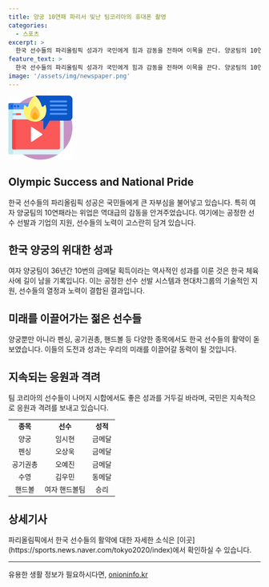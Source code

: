 ```yaml
---
title: 양궁 10연패 파리서 빛난 팀코리아의 휴대폰 촬영
categories:
  - 스포츠
excerpt: >
  한국 선수들의 파리올림픽 성과가 국민에게 힘과 감동을 전하며 이목을 끈다. 양궁팀의 10연패와 다른 종목에서의 우승으로 한국의 첨단 기술과 선수들의 노력이 돋보였다. 현대차그룹의 지원과 선수들의 안정적인 경기 운영이 효과를 발휘했다. 다양한 종목에서의 우승으로 국민들에게 감동과 자부심을 선사했으며, 그들의 도전과 협력은 국가의 발전에도 기대를 낳는다. 모든 선수의 향후 경기에서도 응원한다.
feature_text: >
  한국 선수들의 파리올림픽 성과가 국민에게 힘과 감동을 전하며 이목을 끈다. 양궁팀의 10연패와 다른 종목에서의 우승으로 한국의 첨단 기술과 선수들의 노력이 돋보였다. 현대차그룹의 지원과 선수들의 안정적인 경기 운영이 효과를 발휘했다. 다양한 종목에서의 우승으로 국민들에게 감동과 자부심을 선사했으며, 그들의 도전과 협력은 국가의 발전에도 기대를 낳는다. 모든 선수의 향후 경기에서도 응원한다.
image: '/assets/img/newspaper.png'
---
```


<p><img src="/assets/img/news.png" alt="rentncar 속보" /></p>

<h2>Olympic Success and National Pride</h2>

<p data-ke-size="size16">한국 선수들의 파리올림픽 성공은 국민들에게 큰 자부심을 불어넣고 있습니다. 특히 여자 양궁팀의 10연패라는 위업은 역대급의 감동을 안겨주었습니다. 여기에는 공정한 선수 선발과 기업의 지원, 선수들의 노력이 고스란히 담겨 있습니다.</p>

<h2>한국 양궁의 위대한 성과</h2>

<p data-ke-size="size16">여자 양궁팀이 36년간 10번의 금메달 획득이라는 역사적인 성과를 이룬 것은 한국 체육사에 길이 남을 기록입니다. 이는 공정한 선수 선발 시스템과 현대차그룹의 기술적인 지원, 선수들의 열정과 노력이 결합된 결과입니다.</p>

<h2>미래를 이끌어가는 젊은 선수들</h2>

<p data-ke-size="size16">양궁뿐만 아니라 펜싱, 공기권총, 핸드볼 등 다양한 종목에서도 한국 선수들의 활약이 돋보였습니다. 이들의 도전과 성과는 우리의 미래를 이끌어갈 동력이 될 것입니다.</p>

<h2>지속되는 응원과 격려</h2>

<p data-ke-size="size16">팀 코리아의 선수들이 나머지 시합에서도 좋은 성과를 거두길 바라며, 국민은 지속적으로 응원과 격려를 보내고 있습니다.</p>

<table>
    <tr>
        <td style="text-align: center; height: 17px;"><b>종목</b></td>
        <td style="text-align: center; height: 17px;"><b>선수</b></td>
        <td style="text-align: center; height: 17px;"><b>성적</b></td>
    </tr>
    <tr>
        <td style="text-align: center; height: 17px;">양궁</td>
        <td style="text-align: center; height: 17px;">임시현</td>
        <td style="text-align: center; height: 17px;">금메달</td>
    </tr>
    <tr>
        <td style="text-align: center; height: 17px;">펜싱</td>
        <td style="text-align: center; height: 17px;">오상욱</td>
        <td style="text-align: center; height: 17px;">금메달</td>
    </tr>
    <tr>
        <td style="text-align: center; height: 17px;">공기권총</td>
        <td style="text-align: center; height: 17px;">오예진</td>
        <td style="text-align: center; height: 17px;">금메달</td>
    </tr>
    <tr>
        <td style="text-align: center; height: 17px;">수영</td>
        <td style="text-align: center; height: 17px;">김우민</td>
        <td style="text-align: center; height: 17px;">동메달</td>
    </tr>
    <tr>
        <td style="text-align: center; height: 17px;">핸드볼</td>
        <td style="text-align: center; height: 17px;">여자 핸드볼팀</td>
        <td style="text-align: center; height: 17px;">승리</td>
    </tr>
</table>

<h2>상세기사</h2>

<p data-ke-size="size16">파리올림픽에서 한국 선수들의 활약에 대한 자세한 소식은 [이곳](https://sports.news.naver.com/tokyo2020/index)에서 확인하실 수 있습니다.</p>

<p><hr></p>
유용한 생활 정보가 필요하시다면, <a href="https://onioninfo.kr" rel="dofollow">onioninfo.kr</a>


